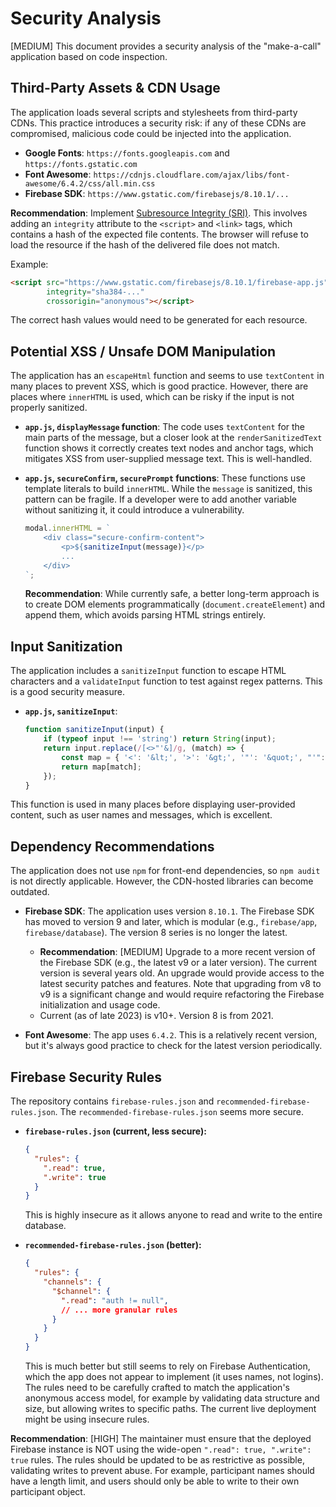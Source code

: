 # Security Analysis

[MEDIUM] This document provides a security analysis of the "make-a-call" application based on code inspection.

## Third-Party Assets & CDN Usage

The application loads several scripts and stylesheets from third-party CDNs. This practice introduces a security risk: if any of these CDNs are compromised, malicious code could be injected into the application.

*   **Google Fonts**: `https://fonts.googleapis.com` and `https://fonts.gstatic.com`
*   **Font Awesome**: `https://cdnjs.cloudflare.com/ajax/libs/font-awesome/6.4.2/css/all.min.css`
*   **Firebase SDK**: `https://www.gstatic.com/firebasejs/8.10.1/...`

**Recommendation**: Implement [Subresource Integrity (SRI)](https://developer.mozilla.org/en-US/docs/Web/Security/Subresource_Integrity). This involves adding an `integrity` attribute to the `<script>` and `<link>` tags, which contains a hash of the expected file contents. The browser will refuse to load the resource if the hash of the delivered file does not match.

Example:
```html
<script src="https://www.gstatic.com/firebasejs/8.10.1/firebase-app.js"
        integrity="sha384-..."
        crossorigin="anonymous"></script>
```
The correct hash values would need to be generated for each resource.

## Potential XSS / Unsafe DOM Manipulation

The application has an `escapeHtml` function and seems to use `textContent` in many places to prevent XSS, which is good practice. However, there are places where `innerHTML` is used, which can be risky if the input is not properly sanitized.

*   **`app.js`, `displayMessage` function**:
    The code uses `textContent` for the main parts of the message, but a closer look at the `renderSanitizedText` function shows it correctly creates text nodes and anchor tags, which mitigates XSS from user-supplied message text. This is well-handled.

*   **`app.js`, `secureConfirm`, `securePrompt` functions**:
    These functions use template literals to build `innerHTML`. While the `message` is sanitized, this pattern can be fragile. If a developer were to add another variable without sanitizing it, it could introduce a vulnerability.
    ```javascript
    modal.innerHTML = `
        <div class="secure-confirm-content">
            <p>${sanitizeInput(message)}</p>
            ...
        </div>
    `;
    ```
    **Recommendation**: While currently safe, a better long-term approach is to create DOM elements programmatically (`document.createElement`) and append them, which avoids parsing HTML strings entirely.

## Input Sanitization

The application includes a `sanitizeInput` function to escape HTML characters and a `validateInput` function to test against regex patterns. This is a good security measure.

*   **`app.js`, `sanitizeInput`**:
    ```javascript
    function sanitizeInput(input) {
        if (typeof input !== 'string') return String(input);
        return input.replace(/[<>"'&]/g, (match) => {
            const map = { '<': '&lt;', '>': '&gt;', '"': '&quot;', "'": '&#x27;', '&': '&amp;' };
            return map[match];
        });
    }
    ```
This function is used in many places before displaying user-provided content, such as user names and messages, which is excellent.

## Dependency Recommendations

The application does not use `npm` for front-end dependencies, so `npm audit` is not directly applicable. However, the CDN-hosted libraries can become outdated.

*   **Firebase SDK**: The application uses version `8.10.1`. The Firebase SDK has moved to version 9 and later, which is modular (e.g., `firebase/app`, `firebase/database`). The version 8 series is no longer the latest.
    *   **Recommendation**: [MEDIUM] Upgrade to a more recent version of the Firebase SDK (e.g., the latest v9 or a later version). The current version is several years old. An upgrade would provide access to the latest security patches and features. Note that upgrading from v8 to v9 is a significant change and would require refactoring the Firebase initialization and usage code.
    *   Current (as of late 2023) is v10+. Version 8 is from 2021.

*   **Font Awesome**: The app uses `6.4.2`. This is a relatively recent version, but it's always good practice to check for the latest version periodically.

## Firebase Security Rules

The repository contains `firebase-rules.json` and `recommended-firebase-rules.json`. The `recommended-firebase-rules.json` seems more secure.

*   **`firebase-rules.json` (current, less secure):**
    ```json
    {
      "rules": {
        ".read": true,
        ".write": true
      }
    }
    ```
    This is highly insecure as it allows anyone to read and write to the entire database.

*   **`recommended-firebase-rules.json` (better):**
    ```json
    {
      "rules": {
        "channels": {
          "$channel": {
            ".read": "auth != null",
            // ... more granular rules
          }
        }
      }
    }
    ```
    This is much better but still seems to rely on Firebase Authentication, which the app does not appear to implement (it uses names, not logins). The rules need to be carefully crafted to match the application's anonymous access model, for example by validating data structure and size, but allowing writes to specific paths. The current live deployment might be using insecure rules.

**Recommendation**: [HIGH] The maintainer must ensure that the deployed Firebase instance is NOT using the wide-open `".read": true, ".write": true` rules. The rules should be updated to be as restrictive as possible, validating writes to prevent abuse. For example, participant names should have a length limit, and users should only be able to write to their own participant object.
